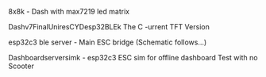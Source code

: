 8x8k - Dash with max7219 led matrix

Dashv7FinalUniresCYDesp32BLEk The C -urrent TFT Version

esp32c3 ble server - Main ESC bridge (Schematic follows...)

Dashboardserversimk - esp32c3 ESC sim for offline dashboard Test with no Scooter
